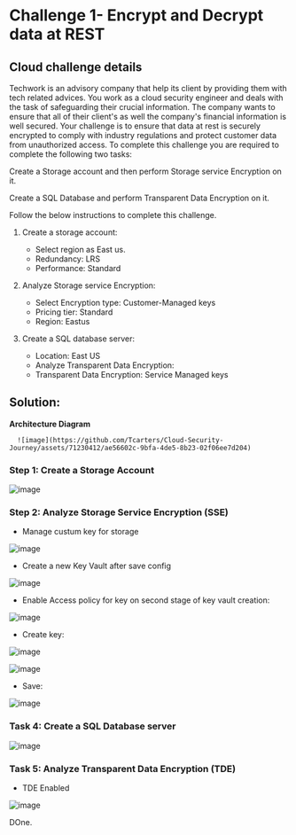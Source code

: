# Challenge 1- Encrypt and Decrypt data at REST

## Cloud challenge details

Techwork is an advisory company that help its client by providing them with tech related advices. You work as a cloud security engineer and deals with the task of safeguarding their crucial information. The company wants to ensure that all of their client's as well the company's financial information is well secured. Your challenge is to ensure that data at rest is securely encrypted to comply with industry regulations and protect customer data from unauthorized access. To complete this challenge you are required to complete the following two tasks:

Create a Storage account and then perform Storage service Encryption on it.

Create a SQL Database and perform Transparent Data Encryption on it.

Follow the below instructions to complete this challenge.

1. Create a storage account:
   - Select region as East us.
   - Redundancy: LRS
   - Performance: Standard

2. Analyze Storage service Encryption:
   - Select Encryption type: Customer-Managed keys
   - Pricing tier: Standard
   - Region: Eastus

3. Create a SQL database server:
   - Location: East US
   - Analyze Transparent Data Encryption:
   - Transparent Data Encryption: Service Managed keys


## Solution:

__Architecture Diagram__

      ![image](https://github.com/Tcarters/Cloud-Security-Journey/assets/71230412/ae56602c-9bfa-4de5-8b23-02f06ee7d204)


### Step 1: Create a Storage Account

![image](https://github.com/Tcarters/Cloud-Security-Journey/assets/71230412/ccf4b254-e437-4e0e-be0e-395b497551ec)


### Step 2: Analyze Storage Service Encryption (SSE)

- Manage custum key for storage
  
![image](https://github.com/Tcarters/Cloud-Security-Journey/assets/71230412/32da3f45-dd80-422a-b647-a4c95cababef)

- Create a new Key Vault after save config

![image](https://github.com/Tcarters/Cloud-Security-Journey/assets/71230412/0e8ad37f-f5c4-499d-b1d4-fac3cef14614)

- Enable Access policy for key on second stage of key vault creation:

![image](https://github.com/Tcarters/Cloud-Security-Journey/assets/71230412/1e49f378-c787-45b3-ac0e-c89f242ddcb4)

- Create key:

![image](https://github.com/Tcarters/Cloud-Security-Journey/assets/71230412/a578d46f-3d56-40df-bcb9-f715323dd67f)

![image](https://github.com/Tcarters/Cloud-Security-Journey/assets/71230412/53f98766-134a-4418-88ae-92628abe0d95)

- Save:

![image](https://github.com/Tcarters/Cloud-Security-Journey/assets/71230412/43e1a7a3-3915-4612-83f5-8413195aa9ff)


### Task 4: Create a SQL Database server

![image](https://github.com/Tcarters/Cloud-Security-Journey/assets/71230412/a81183aa-3ee0-4e84-935e-503683db78c8)


### Task 5: Analyze Transparent Data Encryption (TDE)

- TDE Enabled

![image](https://github.com/Tcarters/Cloud-Security-Journey/assets/71230412/609ca12f-fc5d-410a-b33c-da7e6578b83a)

DOne.


